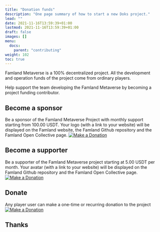 ```yaml
---
title: "Donation funds"
description: "One page summary of how to start a new Doks project."
lead: ""
date: 2021-11-16T13:59:39+01:00
lastmod: 2021-11-16T13:59:39+01:00
draft: false
images: []
menu:
  docs:
    parent: "contributing"
weight: 102
toc: true
---
```


Famland Metaverse is a 100% decentralized project. All the development and operation funds of the project come from ordinary players.

Help support the team developing the Famland Metaverse by becoming a project funding contributor.

## Become a sponsor

Be a sponsor of the Famland Metaverse Project with monthly support starting from 100.00 USDT. Your logo (with a link to your website) will be displayed on the Famland website, the Famland Github repository and the Famland Open Collective page.
[![Make a Donation](contribute-button.png)](https://opencollective.com/famland/donate)

## Become a supporter

Be a supporter of the Famland Metaverse project starting at 5.00 USDT per month. Your avatar (with a link to your website) will be displayed on the Famland Github repository and the Famland Open Collective page.
[![Make a Donation](contribute-button.png)](https://opencollective.com/famland/donate)

## Donate

Any player user can make a one-time or recurring donation to the project
[![Make a Donation](contribute-button.png)](https://opencollective.com/famland/donate)

## Thanks




